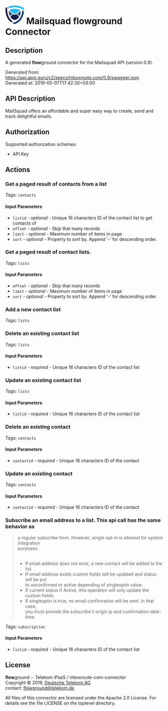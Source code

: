 # ![LOGO](logo.png) Mailsquad **flow**ground Connector

## Description

A generated **flow**ground connector for the Mailsquad API (version 0.9).

Generated from: https://api.apis.guru/v2/specs/inboxroute.com/0.9/swagger.json<br/>
Generated at: 2019-05-07T17:42:26+03:00

## API Description

MailSquad offers an affordable and super easy way to create, send and track delightful emails.

## Authorization

Supported authorization schemes:
- API Key
## Actions

### Get a paged result of contacts from a list

*Tags:* `contacts`

#### Input Parameters
* `listid` - _optional_ - Unique 16 characters ID of the contact list to get contacts of
* `offset` - _optional_ - Skip that many records
* `limit` - _optional_ - Maximum number of items in page
* `sort` - _optional_ - Property to sort by. Append '-' for descending order.

### Get a paged result of contact lists.

*Tags:* `lists`

#### Input Parameters
* `offset` - _optional_ - Skip that many records
* `limit` - _optional_ - Maximum number of items in page
* `sort` - _optional_ - Property to sort by. Append '-' for descending order.

### Add a new contact list

*Tags:* `lists`

### Delete an existing contact list

*Tags:* `lists`

#### Input Parameters
* `listid` - _required_ - Unique 16 characters ID of the contact list

### Update an existing contact list

*Tags:* `lists`

#### Input Parameters
* `listid` - _required_ - Unique 16 characters ID of the contact list

### Delete an existing contact

*Tags:* `contacts`

#### Input Parameters
* `contactid` - _required_ - Unique 16 characters ID of the contact

### Update an existing contact

*Tags:* `contacts`

#### Input Parameters
* `contactid` - _required_ - Unique 16 characters ID of the contact

### Subscribe an email address to a list. This api call has the same behavior as<br/>
> a regular subscribe form. However, single opt-in is allowed for system integration<br/>
> purposes.<br/>
> <br/>
> - If email address does not exist, a new contact will be added to the list.<br/>
> - If email address exists custom fields will be updated and status will be put<br/>
>   to unconfirmed or active depending of singleoptin value.<br/>
> - If current status if Active, this operation will only update the custom fields.<br/>
> - If singleoptin is true, no email confirmation will be sent. In that case,<br/>
>   you must provide the subscribe's origin ip and confirmation date-time.

*Tags:* `subscription`

#### Input Parameters
* `listid` - _required_ - Unique 16 characters ID of the contact list

## License

**flow**ground :- Telekom iPaaS / inboxroute-com-connector<br/>
Copyright © 2019, [Deutsche Telekom AG](https://www.telekom.de)<br/>
contact: flowground@telekom.de

All files of this connector are licensed under the Apache 2.0 License. For details
see the file LICENSE on the toplevel directory.
